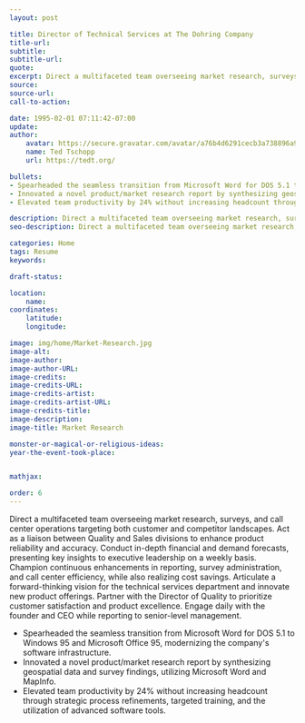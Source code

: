 ```yaml
---
layout: post

title: Director of Technical Services at The Dohring Company
title-url: 
subtitle:
subtitle-url:
quote:
excerpt: Direct a multifaceted team overseeing market research, surveys, and call center operations targeting both customer and competitor landscapes. Act as a liaison between Quality and Sales divisions to enhance product reliability and accuracy. Conduct in-depth financial and demand forecasts, presenting key insights to executive leadership on a weekly basis. Champion continuous enhancements in reporting, survey administration, and call center efficiency, while also realizing cost savings. Articulate a forward-thinking vision for the technical services department and innovate new product offerings. Partner with the Director of Quality to prioritize customer satisfaction and product excellence. Engage daily with the founder and CEO while reporting to senior-level management.
source:
source-url:
call-to-action:

date: 1995-02-01 07:11:42-07:00
update:
author:
    avatar: https://secure.gravatar.com/avatar/a76b4d6291cecb3a738896a971bfb903?s=512&d=mp&r=g
    name: Ted Tschopp
    url: https://tedt.org/

bullets:
- Spearheaded the seamless transition from Microsoft Word for DOS 5.1 to Windows 95 and Microsoft Office 95, modernizing the company's software infrastructure.
- Innovated a novel product/market research report by synthesizing geospatial data and survey findings, utilizing Microsoft Word and MapInfo.
- Elevated team productivity by 24% without increasing headcount through strategic process refinements, targeted training, and the utilization of advanced software tools.

description: Direct a multifaceted team overseeing market research, surveys, and call center operations targeting both customer and competitor landscapes. Act as a liaison between Quality and Sales divisions to enhance product reliability and accuracy. Conduct in-depth financial and demand forecasts, presenting key insights to executive leadership on a weekly basis. Champion continuous enhancements in reporting, survey administration, and call center efficiency, while also realizing cost savings. Articulate a forward-thinking vision for the technical services department and innovate new product offerings. Partner with the Director of Quality to prioritize customer satisfaction and product excellence. Engage daily with the founder and CEO while reporting to senior-level management.
seo-description: Direct a multifaceted team overseeing market research, surveys, and call center operations targeting both customer and competitor landscapes. Act as a liaison between Quality and Sales divisions to enhance product reliability and accuracy. Conduct in-depth financial and demand forecasts, presenting key insights to executive leadership on a weekly basis. Champion continuous enhancements in reporting, survey administration, and call center efficiency, while also realizing cost savings. Articulate a forward-thinking vision for the technical services department and innovate new product offerings. Partner with the Director of Quality to prioritize customer satisfaction and product excellence. Engage daily with the founder and CEO while reporting to senior-level management.

categories: Home
tags: Resume
keywords:

draft-status:

location:
    name:
coordinates:
    latitude:
    longitude:

image: img/home/Market-Research.jpg
image-alt:
image-author: 
image-author-URL:
image-credits: 
image-credits-URL:
image-credits-artist: 
image-credits-artist-URL:
image-credits-title: 
image-description: 
image-title: Market Research

monster-or-magical-or-religious-ideas:
year-the-event-took-place:


mathjax:

order: 6
---
```


Direct a multifaceted team overseeing market research, surveys, and call center operations targeting both customer and competitor landscapes. Act as a liaison between Quality and Sales divisions to enhance product reliability and accuracy. Conduct in-depth financial and demand forecasts, presenting key insights to executive leadership on a weekly basis. Champion continuous enhancements in reporting, survey administration, and call center efficiency, while also realizing cost savings. Articulate a forward-thinking vision for the technical services department and innovate new product offerings. Partner with the Director of Quality to prioritize customer satisfaction and product excellence. Engage daily with the founder and CEO while reporting to senior-level management.

- Spearheaded the seamless transition from Microsoft Word for DOS 5.1 to Windows 95 and Microsoft Office 95, modernizing the company's software infrastructure.
- Innovated a novel product/market research report by synthesizing geospatial data and survey findings, utilizing Microsoft Word and MapInfo.
- Elevated team productivity by 24% without increasing headcount through strategic process refinements, targeted training, and the utilization of advanced software tools.
